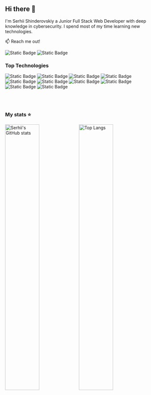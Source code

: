 ## Hi there 👋

I'm Serhii Shinderovskiy a Junior Full Stack Web Developer with deep knowledge in cybersecurity. I spend most of my time learning new technologies.

:mailbox: Reach me out!

![Static Badge](https://img.shields.io/badge/sergiy.shinderovskiy%40gmail.com-%23EA4335?style=flat&logo=gmail&logoColor=white)
![Static Badge](https://img.shields.io/badge/linkedin-%230A66C2?style=flat&logo=linkedin&logoColor=white&labelColor=%230A66C2&link=https%3A%2F%2Fwww.linkedin.com%2Fin%2Fserhii-shinderovskii-077936228%2F%3Flipi%3Durn%253Ali%253Apage%253Ad_flagship3_feed%253BCrEiSoTpRaq0%252BkWWr1Xw1g%253D%253D)

### Top Technologies

![Static Badge](https://img.shields.io/badge/HTML5-%23E34F26?style=for-the-badge&logo=html5&logoColor=%23E34F26&labelColor=black&color=%23E34F26)
![Static Badge](https://img.shields.io/badge/CSS3-%231572B6?style=for-the-badge&logo=css3&logoColor=%231572B6&labelColor=black&color=%231572B6)
![Static Badge](https://img.shields.io/badge/REACT-%2361DAFB?style=for-the-badge&logo=react&logoColor=blue&labelColor=black&color=%2361DAFB)
![Static Badge](https://img.shields.io/badge/REACTBOOTSTRAP-%2341E0FD?style=for-the-badge&logo=reactbootstrap&logoColor=%2341E0FD&labelColor=black&color=%2341E0FD)
![Static Badge](https://img.shields.io/badge/JAVASCRIPT-%2361DAFB?style=for-the-badge&logo=javascript&logoColor=%23F7DF1E&labelColor=black&color=%23F7DF1E)
![Static Badge](https://img.shields.io/badge/TYPESCRIPT-%233178C6?style=for-the-badge&logo=typescript&logoColor=%233178C6&labelColor=black&color=%233178C6)
![Static Badge](https://img.shields.io/badge/REDUX-%23764ABC?style=for-the-badge&logo=redux&logoColor=%23764ABC&labelColor=black&color=%23764ABC)
![Static Badge](https://img.shields.io/badge/NODEJS-%235FA04E?style=for-the-badge&logo=nodedotjs&logoColor=%235FA04E&labelColor=black&color=%235FA04E)
![Static Badge](https://img.shields.io/badge/POSTGRESQL-%234169E1?style=for-the-badge&logo=postgresql&logoColor=%234169E1&labelColor=black&color=%234169E1)
![Static Badge](https://img.shields.io/badge/GIT-%23F05032?style=for-the-badge&logo=git&logoColor=%23F05032&labelColor=black&color=%23F05032)

<br/>
<br/>

### My stats ⭐

<img align="left" width="47%" alt="Serhii's GitHub stats" src="https://github-readme-stats.vercel.app/api?username=SerhiiShinderovskiy&show_icons=true&theme=transparent"/>
<img align="left" width="47%" alt="Top Langs" src="https://github-readme-stats.vercel.app/api/top-langs/?username=SerhiiShinderovskiy&layout=compact"/>
